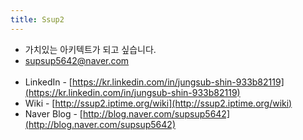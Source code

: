 ```yaml
---
title: Ssup2
---
```


* 가치있는 아키텍트가 되고 싶습니다.
* supsup5642@naver.com <br> <br>
* LinkedIn - [https://kr.linkedin.com/in/jungsub-shin-933b82119](https://kr.linkedin.com/in/jungsub-shin-933b82119)
* Wiki - [http://ssup2.iptime.org/wiki](http://ssup2.iptime.org/wiki)
* Naver Blog - [http://blog.naver.com/supsup5642](http://blog.naver.com/supsup5642)
